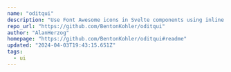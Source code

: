 ```yaml
---
name: "oditqui"
description: "Use Font Awesome icons in Svelte components using inline SVG."
repo_url: "https://github.com/BentonKohler/oditqui"
author: "AlanHerzog"
homepage: "https://github.com/BentonKohler/oditqui#readme"
updated: "2024-04-03T19:43:15.651Z"
tags: 
  - ui
---
```

